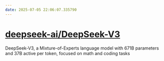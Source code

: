 ```yaml
---
date: 2025-07-05 22:06:07.335790
---
```


# [deepseek-ai/DeepSeek-V3](https://github.com/deepseek-ai/DeepSeek-V3)

DeepSeek-V3, a Mixture-of-Experts language model with 671B parameters and 37B active per token, focused on math and coding tasks